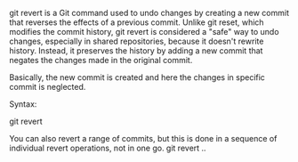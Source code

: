 git revert is a Git command used to undo changes by creating a new commit that reverses the effects of a previous commit. Unlike git reset, which modifies the commit history, git revert is considered a "safe" way to undo changes, especially in shared repositories, because it doesn't rewrite history. Instead, it preserves the history by adding a new commit that negates the changes made in the original commit.

Basically, the new commit is created and here the changes in specific commit is neglected.

Syntax:

git revert <commit-hash>

You can also revert a range of commits, but this is done in a sequence of individual revert operations, not in one go.
git revert <oldest-commit-hash>..<newest-commit-hash>

